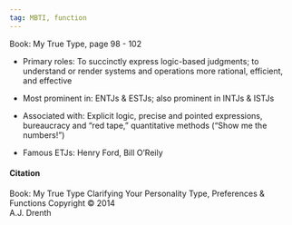 ```yaml
---
tag: MBTI, function
---
```

Book: My True Type, page 98 - 102

- Primary roles: To succinctly express logic-based judgments; to understand or render systems and operations more rational, efficient, and effective

- Most prominent in: ENTJs & ESTJs; also prominent in INTJs & ISTJs 

- Associated with: Explicit logic, precise and pointed expressions, bureaucracy and “red tape,” quantitative methods (“Show me the numbers!”) 

- Famous ETJs: Henry Ford, Bill O’Reily

#### Citation
Book: My True Type
Clarifying Your Personality Type, Preferences & Functions
Copyright © 2014  
A.J. Drenth